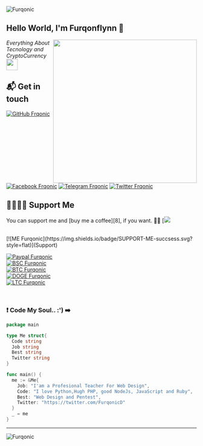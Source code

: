 ![Furqonic](https://res.cloudinary.com/dlked0a5j/image/upload/v1621657138/frontofme_zwy51v.jpg)

<h2> Hello World, I'm Furqonflynn 👋</h2>
<img align='right' src="https://github-readme-stats.vercel.app/api?username=caturmahdialfurqon&show_icons=true&theme=radical" width="380">
<p><em>Everything About Tecnology and CryptoCurrency <img src="https://media.giphy.com/media/WUlplcMpOCEmTGBtBW/giphy.gif" width="30"><br>
</em></p>


## 📬 Get in touch

[![GitHub Frqonic](https://img.shields.io/github/followers/caturmahdialfurqon?label=follow%20github&style=flat-square)](https://github.com/caturmahdialfurqon)
[![Facebook Frqonic](https://img.shields.io/badge/Facebook-CaturM.Alfurqon-informational)](https://facebook.com/catoer.alfurqon)
[![Telegram Frqonic](https://img.shields.io/badge/Telegram-CeoDocosa-orange)](https://t.me/CeoDocosa)
[![Twitter Frqonic](https://img.shields.io/badge/Twitter-FurqonicD-blue)](https://twitter.com/FurqonicD)
<br>
## 🤜🏻🤛🏻 Support Me

You can support me and [buy me a coffee][8], if you want. 🙏🏻
[![](https://img.shields.io/badge/PayPal-00457C?style=for-the-badge&logo=paypal&logoColor=white)

<br>
[![ME Furqonic](https://img.shields.io/badge/SUPPORT-ME-succsess.svg?style=flat)](Support)
<br>

[![Paypal Furqonic](https://img.shields.io/badge/$-Paypal-informasional.svg?style=flat)](https://paypal.me/caturmahdialfurqon)
<br>
[![BSC Furqonic](https://img.shields.io/badge/BSC-0x0cacb28b61d9e4240aad91da5b7ba039a3b563aa-informational.svg?style=flat)](https://bscscan.com/address/0x0cacb28b61d9e4240aad91da5b7ba039a3b563aa)
<br>
[![BTC Furqonic](https://img.shields.io/badge/BTC-1FKswVkZzu4qgnJGGBnd63mhVfRKVHgSt1-informational.svg?style=flat)](https://pastebin.com/raw/tT9Uq6nx)
<br>
[![DOGE Furqonic](https://img.shields.io/badge/DOGE-DAb3FBAQckm9DtkM6QxaXoQ61WN8kSHVbk-informational.svg?style=flat)](https://pastebin.com/raw/tT9Uq6nx)
<br>
[![LTC Furqonic](https://img.shields.io/badge/LTC-M8FkA5XMxsj6NP5MNrfkhqFWYUPbcunQgh-informational.svg?style=flat)](https://pastebin.com/raw/tT9Uq6nx)

<br>

### ❗️ Code My Soul.. :') ➡️

```go
package main

type Me struct{
  Code string
  Job string
  Best string
  Twitter string
}

func main() {
  me := &Me{
    Job: "I'am a Profesional Teacher For Web Design",
    Code: "I love Python,Hugh PHP, good NodeJs, JavaScript and Ruby",
    Best: "Web Design and Pentest",
    Twitter: "https://twitter.com/FurqonicD"
  }
  _ = me
}
```
---

![Furqonic](https://res.cloudinary.com/dlked0a5j/image/upload/v1621657154/backofme_mftjbj.jpg)
